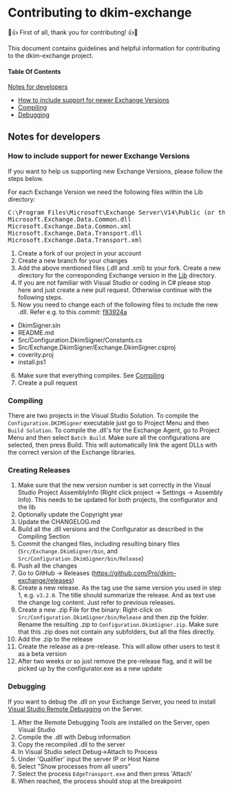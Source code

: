 # Contributing to dkim-exchange

:tada::+1: First of all, thank you for contributing! :+1::tada:

This document contains guidelines and helpful information for contributing to the dkim-exchange project.

#### Table Of Contents

[Notes for developers](#nodes-for-developers)
  * [How to include support for newer Exchange Versions](#how-to-include-support-for-newer-exchange-versions)
  * [Compiling](#compiling)
  * [Debugging](#debugging)


## Notes for developers

### How to include support for newer Exchange Versions

If you want to help us supporting new Exchange Versions, please follow the steps below.

For each Exchange Version we need the following files within the Lib directory:
<pre>
C:\Program Files\Microsoft\Exchange Server\V14\Public (or the corresponding directory for your version)
Microsoft.Exchange.Data.Common.dll
Microsoft.Exchange.Data.Common.xml
Microsoft.Exchange.Data.Transport.dll
Microsoft.Exchange.Data.Transport.xml
</pre>

1. Create a fork of our project in your account
2. Create a new branch for your changes
3. Add the above mentioned files (.dll and .xml) to your fork. Create a new directory for the corresponding Exchange version in the [Lib](https://github.com/Pro/dkim-exchange/tree/master/Lib) directory.
4. If you are not familiar with Visual Studio or coding in C# please stop here and just create a new pull request. Otherwise continue with the following steps.
5. Now you need to change each of the following files to include the new .dll. Refer e.g. to this commit: [f83924a](https://github.com/Pro/dkim-exchange/commit/f83924a3b9fef6c0dfd1b85526f6182207bac55b)
 * DkimSigner.sln
 * README.md
 * Src/Configuration.DkimSigner/Constants.cs
 * Src/Exchange.DkimSigner/Exchange.DkimSigner.csproj
 * coverity.proj
 * install.ps1
6. Make sure that everything compiles. See [Compiling](#compiling)
7. Create a pull request


### Compiling

There are two projects in the Visual Studio Solution.
To compile the `Configuration.DKIMSigner` executable just go to Project Menu and then `Build Solution`.
To compile the .dll's for the Exchange Agent, go to Project Menu and then select  `Batch Build`. Make sure all the configurations are selected, then press Build. This will automatically link the agent DLLs with the correct version of the Exchange libraries.

### Creating Releases

1. Make sure that the new version number is set correctly in the Visual Studio Project AssemblyInfo (Right click project -> Settings -> Assembly Info). This needs to be updated for both projects, the configurator and the lib
2. Optionally update the Copyright year
3. Update the CHANGELOG.md
4. Build all the .dll versions and the Configurator as described in the Compiling Section
5. Commit the changed files, including resulting binary files (`Src/Exchange.DkimSigner/bin`, and `Src/Configuration.DkimSigner/bin/Release`)
6. Push all the changes
7. Go to GitHub -> Releases (https://github.com/Pro/dkim-exchange/releases)
8. Create a new release. As the tag use the same version you used in step 1, e.g. `v3.2.0`. The title should summarize the release. And as text use the change log content. Just refer to previous releases.
9. Create a new .zip File for the binary:
   Right-click on `Src/Configuration.DkimSigner/bin/Release` and then zip the folder. Rename the resulting .zip to `Configuration.DkimSigner.zip`. Make sure that this .zip does not contain any subfolders, but all the files directly.
10. Add the .zip to the release
11. Create the release as a pre-release. This will allow other users to test it as a beta version
12. After two weeks or so just remove the pre-release flag, and it will be picked up by the configurator.exe as a new update

### Debugging
If you want to debug the .dll on your Exchange Server, you need to install [Visual Studio Remote Debugging](http://msdn.microsoft.com/en-us/library/vstudio/bt727f1t.aspx) on the Server.

1. After the Remote Debugging Tools are installed on the Server, open Visual Studio
2. Compile the .dll with Debug information
3. Copy the recompiled .dll to the server
4. In Visual Studio select Debug->Attach to Process
5. Under 'Qualifier' input the server IP or Host Name
6. Select "Show processes from all users"
7. Select the process `EdgeTransport.exe` and then press 'Attach'
8. When reached, the process should stop at the breakpoint
